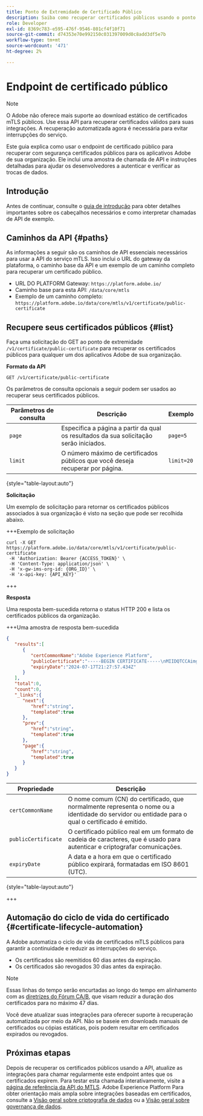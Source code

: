```yaml
---
title: Ponto de Extremidade de Certificado Público
description: Saiba como recuperar certificados públicos usando o ponto de extremidade /public-certificate da API de Serviço MTLS.
role: Developer
exl-id: 8369c783-e595-476f-9546-801cf4f10f71
source-git-commit: d74353e70e992150c031397009d0c8add3df5e7b
workflow-type: tm+mt
source-wordcount: '471'
ht-degree: 2%

---
```


# Endpoint de certificado público

>[!NOTE]
>
>O Adobe não oferece mais suporte ao download estático de certificados mTLS públicos. Use essa API para recuperar certificados válidos para suas integrações. A recuperação automatizada agora é necessária para evitar interrupções do serviço.

Este guia explica como usar o endpoint de certificado público para recuperar com segurança certificados públicos para os aplicativos Adobe de sua organização. Ele inclui uma amostra de chamada de API e instruções detalhadas para ajudar os desenvolvedores a autenticar e verificar as trocas de dados.

## Introdução

Antes de continuar, consulte o [guia de introdução](./getting-started.md) para obter detalhes importantes sobre os cabeçalhos necessários e como interpretar chamadas de API de exemplo.

## Caminhos da API {#paths}

As informações a seguir são os caminhos de API essenciais necessários para usar a API do serviço mTLS. Isso inclui o URL do gateway da plataforma, o caminho base da API e um exemplo de um caminho completo para recuperar um certificado público.

- URL DO PLATFORM Gateway: `https://platform.adobe.io/`
- Caminho base para esta API: `/data/core/mtls`
- Exemplo de um caminho completo: `https://platform.adobe.io/data/core/mtls/v1/certificate/public-certificate`

## Recupere seus certificados públicos {#list}

Faça uma solicitação do GET ao ponto de extremidade `/v1/certificate/public-certificate` para recuperar os certificados públicos para qualquer um dos aplicativos Adobe de sua organização.

**Formato da API**

```http
GET /v1/certificate/public-certificate
```

Os parâmetros de consulta opcionais a seguir podem ser usados ao recuperar seus certificados públicos.

| Parâmetros de consulta | Descrição | Exemplo |
| --------------- | ----------- | ------- |
| `page` | Especifica a página a partir da qual os resultados da sua solicitação serão iniciados. | `page=5` |
| `limit` | O número máximo de certificados públicos que você deseja recuperar por página. | `limit=20` |

{style="table-layout:auto"}

**Solicitação**

Um exemplo de solicitação para retornar os certificados públicos associados à sua organização é visto na seção que pode ser recolhida abaixo.

+++Exemplo de solicitação

```shell
curl -X GET https://platform.adobe.io/data/core/mtls/v1/certificate/public-certificate
 -H 'Authorization: Bearer {ACCESS_TOKEN}' \
 -H 'Content-Type: application/json' \
 -H 'x-gw-ims-org-id: {ORG_ID}' \
 -H 'x-api-key: {API_KEY}' 
```

+++

**Resposta**

Uma resposta bem-sucedida retorna o status HTTP 200 e lista os certificados públicos da organização.

+++Uma amostra de resposta bem-sucedida

```json
{
   "results":[
      {
         "certCommonName":"Adobe Experience Platform",
         "publicCertificate":"-----BEGIN CERTIFICATE-----\nMIIDQTCCAimgAwIBAgITBmyfACAfma......KJY5u89CjAwj\n-----END CERTIFICATE-----",
         "expiryDate":"2024-07-17T21:27:57.434Z"
      }
   ],
   "total":0,
   "count":0,
   "_links":{
      "next":{
         "href":"string",
         "templated":true
      },
      "prev":{
         "href":"string",
         "templated":true
      },
      "page":{
         "href":"string",
         "templated":true
      }
   }
}
```

| Propriedade | Descrição |
| --- | --- |
| `certCommonName` | O nome comum (CN) do certificado, que normalmente representa o nome ou a identidade do servidor ou entidade para o qual o certificado é emitido. |
| `publicCertificate` | O certificado público real em um formato de cadeia de caracteres, que é usado para autenticar e criptografar comunicações. |
| `expiryDate` | A data e a hora em que o certificado público expirará, formatadas em ISO 8601 (UTC). |

{style="table-layout:auto"}

+++

## Automação do ciclo de vida do certificado {#certificate-lifecycle-automation}

A Adobe automatiza o ciclo de vida de certificados mTLS públicos para garantir a continuidade e reduzir as interrupções do serviço.

- Os certificados são reemitidos 60 dias antes da expiração.
- Os certificados são revogados 30 dias antes da expiração.

>[!NOTE]
>
>Essas linhas do tempo serão encurtadas ao longo do tempo em alinhamento com as [diretrizes do Fórum CA/B](https://www.digicert.com/blog/tls-certificate-lifetimes-will-officially-reduce-to-47-days), que visam reduzir a duração dos certificados para no máximo 47 dias.

Você deve atualizar suas integrações para oferecer suporte à recuperação automatizada por meio da API. Não se baseie em downloads manuais de certificados ou cópias estáticas, pois podem resultar em certificados expirados ou revogados.

## Próximas etapas

Depois de recuperar os certificados públicos usando a API, atualize as integrações para chamar regularmente este endpoint antes que os certificados expirem. Para testar esta chamada interativamente, visite a [página de referência da API do MTLS](https://developer.adobe.com/experience-platform-apis/references/mtls-service/). Adobe Experience Platform Para obter orientação mais ampla sobre integrações baseadas em certificados, consulte a [Visão geral sobre criptografia de dados](../../landing/governance-privacy-security/encryption.md) ou a [Visão geral sobre governança de dados](../home.md).
